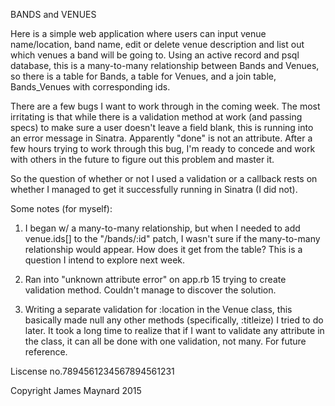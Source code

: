 BANDS and VENUES

Here is a simple web application where users can input venue name/location, band name, edit or delete venue description and list out which venues a band will be going to.  Using an active record and psql database, this is a many-to-many relationship between Bands and Venues, so there is a table for Bands, a table for Venues, and a join table, Bands_Venues with corresponding ids.

There are a few bugs I want to work through in the coming week.  The most irritating is that while there is a validation method at work (and passing specs) to make sure a user doesn't leave a field blank, this is running into an error message in Sinatra. Apparently "done" is not an attribute.  After a few hours trying to work through this bug, I'm ready to concede and work with others in the future to figure out this problem and master it.

So the question of whether or not I used a validation or a callback rests on whether I managed to get it successfully running in Sinatra (I did not).  


Some notes (for myself):

1. I began w/ a many-to-many relationship, but when I needed to add venue.ids[] to the "/bands/:id" patch, I wasn't sure if the many-to-many relationship would appear.  How does it get from the table? This is a question I intend to explore next week.

2. Ran into "unknown attribute error" on app.rb 15 trying to create validation method.  Couldn't manage to discover the solution.

3. Writing a separate validation for :location in the Venue class, this basically made null any other methods (specifically, :titleize) I tried to do later.  It took a long time to realize that if I want to validate any attribute in the class, it can all be done with one validation, not many.  For future reference.

Liscense no.7894561234567894561231

Copyright James Maynard 2015
